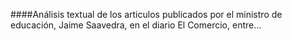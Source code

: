 ####Análisis textual de los articulos publicados por el ministro de educación, Jaime Saavedra, en el diario El Comercio, entre... 
